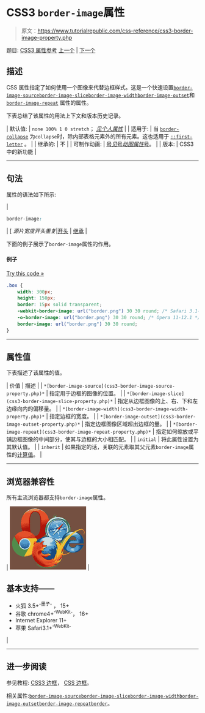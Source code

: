 # CSS3 `border-image`属性

> 原文：<https://www.tutorialrepublic.com/css-reference/css3-border-image-property.php>

题目: [CSS3 属性参考](css3-properties.php) [上一个](css-border-color-property.php) | [下一个](css3-border-image-outset-property.php)

## 描述

CSS 属性指定了如何使用一个图像来代替边框样式。这是一个快速设置[`border-image-source`](css3-border-image-source-property.php)[`border-image-slice`](css3-border-image-slice-property.php)[`border-image-width`](css3-border-image-width-property.php)[`border-image-outset`](css3-border-image-outset-property.php)和 [`border-image-repeat`](css3-border-image-repeat-property.php) 属性的属性。

下表总结了该属性的用法上下文和版本历史记录。

| 默认值: | `none 100% 1 0 stretch`； *[见个人属性](#property-values)* |
| 适用于: | 当
[`border-collapse`](css-border-collapse-property.php) 为`collapse`时，除内部表格元素外的所有元素。这也适用于 [`::first-letter`](../css-tutorial/css-pseudo-elements.php#first-letter) 。 |
| 继承的: | 不 |
| 可制作动画: | [号*见*号*动图属性*号](css-animatable-properties.php)。 |
| 版本: | CSS3 中的新功能 |

* * *

## 句法

属性的语法如下所示:

| 

```css
border-image: 
```

 | [ *源片宽度开头重复*&#124;[开头](../definitions.php#initial) &#124; [继承](../definitions.php#inherit) |

下面的例子展示了`border-image`属性的作用。

#### 例子

[Try this code »](../codelab.php?topic=css3&file=border-image-property "Try this code using online Editor")

```css
.box {
    width: 300px;
    height: 150px;
    border: 15px solid transparent;
    -webkit-border-image: url("border.png") 30 30 round; /* Safari 3.1-5 */
    -o-border-image: url("border.png") 30 30 round; /* Opera 11-12.1 */
    border-image: url("border.png") 30 30 round;
}
```

* * *

## 属性值

下表描述了该属性的值。

| 价值 | 描述 |
| `*[border-image-source](css3-border-image-source-property.php)*` | 指定用于边框的图像的位置。 |
| `*[border-image-slice](css3-border-image-slice-property.php)*` | 指定从边框图像的上、右、下和左边缘向内的偏移量。 |
| `*[border-image-width](css3-border-image-width-property.php)*` | 指定边框的宽度。 |
| `*[border-image-outset](css3-border-image-outset-property.php)*` | 指定边框图像区域超出边框的量。 |
| `*[border-image-repeat](css3-border-image-repeat-property.php)*` | 指定如何缩放或平铺边框图像的中间部分，使其与边框的大小相匹配。 |
| `initial` | 将此属性设置为其默认值。 |
| `inherit` | 如果指定的话，关联的元素取其父元素`border-image`属性的[计算值](../definitions.php#computed-value)。 |

* * *

## 浏览器兼容性

所有主流浏览器都支持`border-image`属性。

| ![Browsers Icon](img/e9331123c77668c1832e541c2fca1002.png) | 

## 基本支持——

*   火狐 3.5+<sup class="badge">-墨子-</sup> ， 15+
*   谷歌 chrome4+<sup class="badge">-WebKit-</sup>， 16+
*   Internet Explorer 11+
*   苹果 Safari3.1+<sup class="badge">-WebKit-</sup>

 |

* * *

## 进一步阅读

参见教程: [CSS3 边框](../css-tutorial/css3-border.php)， [CSS 边框](../css-tutorial/css-border.php)。

相关属性:[`border-image-source`](css3-border-image-source-property.php)[`border-image-slice`](css3-border-image-slice-property.php)[`border-image-width`](css3-border-image-width-property.php)[`border-image-outset`](css3-border-image-outset-property.php)[`border-image-repeat`](css3-border-image-repeat-property.php)[`border`](css-border-property.php)。